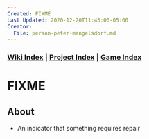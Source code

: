 ```yaml
---
Created: FIXME
Last Updated: 2020-12-20T11:43:00-05:00
Creator:
  File: person-peter-mangelsdorf.md
---
```




### [Wiki Index](index.md) | [Project Index](../index.md) | [Game Index](../intel-game/index.md)





# FIXME


## About
- An indicator that something requires repair






